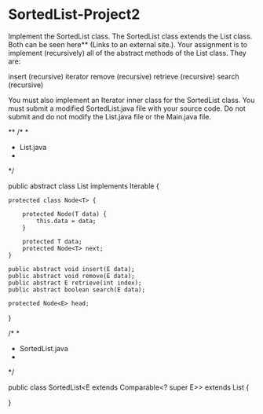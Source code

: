 # SortedList-Project2
Implement the SortedList class. The SortedList class extends
the List class. Both can be seen here** (Links to an external site.). Your assignment is to
implement (recursively) all of the abstract methods of the List class.
They are:

insert (recursive)
iterator
remove (recursive)
retrieve (recursive)
search (recursive)

You must also implement an Iterator inner class for the
SortedList class. You must submit a modified SortedList.java
file with your source code. Do not submit and do not modify
the List.java file or the Main.java file.

**
/*
 *
 *  List.java
 *
 */

public abstract class List<E> implements Iterable<E> {

    protected class Node<T> {

        protected Node(T data) {
            this.data = data;
        }

        protected T data;
        protected Node<T> next;
    }

    public abstract void insert(E data);
    public abstract void remove(E data);
    public abstract E retrieve(int index);
    public abstract boolean search(E data);

    protected Node<E> head;
}

/*
 *
 *  SortedList.java
 *
 */

public class SortedList<E extends Comparable<? super E>> extends List<E> {

}
